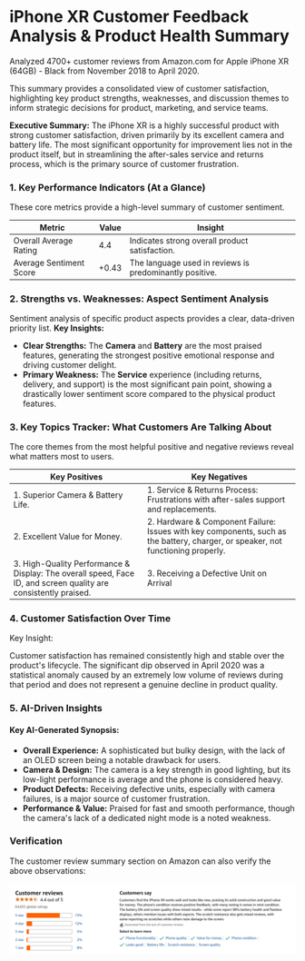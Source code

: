 # iPhone XR Customer Feedback Analysis & Product Health Summary

Analyzed 4700+ customer reviews from Amazon.com for Apple iPhone XR (64GB) - Black from November 2018 to April 2020.

This summary provides a consolidated view of customer satisfaction, highlighting key product strengths, weaknesses, and discussion themes to inform strategic decisions for product, marketing, and service teams.

**Executive Summary:** The iPhone XR is a highly successful product with strong customer satisfaction, driven primarily by its excellent camera and battery life. The most significant opportunity for improvement lies not in the product itself, but in streamlining the after-sales service and returns process, which is the primary source of customer frustration.

### 1\. Key Performance Indicators (At a Glance)

These core metrics provide a high-level summary of customer sentiment.

| Metric | Value | Insight |
| --- | --- | --- |
| Overall Average Rating |4.4| Indicates strong overall product satisfaction. |
| Average Sentiment Score |+0.43| The language used in reviews is predominantly positive. |

### 2\. Strengths vs. Weaknesses: Aspect Sentiment Analysis

Sentiment analysis of specific product aspects provides a clear, data-driven priority list.
**Key Insights:**

*   **Clear Strengths:** The **Camera** and **Battery** are the most praised features, generating the strongest positive emotional response and driving customer delight.
*   **Primary Weakness:** The **Service** experience (including returns, delivery, and support) is the most significant pain point, showing a drastically lower sentiment score compared to the physical product features.

### 3\. Key Topics Tracker: What Customers Are Talking About

The core themes from the most helpful positive and negative reviews reveal what matters most to users.

| Key Positives | Key Negatives |
| --- | --- |
| 1. Superior Camera & Battery Life. | 1. Service & Returns Process: Frustrations with after-sales support and replacements. |
| 2. Excellent Value for Money. | 2. Hardware & Component Failure: Issues with key components, such as the battery, charger, or speaker, not functioning properly. |
| 3. High-Quality Performance & Display: The overall speed, Face ID, and screen quality are consistently praised. | 3. Receiving a Defective Unit on Arrival|

### 4\. Customer Satisfaction Over Time

Key Insight:

Customer satisfaction has remained consistently high and stable over the product's lifecycle. The significant dip observed in April 2020 was a statistical anomaly caused by an extremely low volume of reviews during that period and does not represent a genuine decline in product quality.

### 5\. AI-Driven Insights

#### Key AI-Generated Synopsis:

*   **Overall Experience:** A sophisticated but bulky design, with the lack of an OLED screen being a notable drawback for users.
*   **Camera & Design:** The camera is a key strength in good lighting, but its low-light performance is average and the phone is considered heavy.
*   **Product Defects:** Receiving defective units, especially with camera failures, is a major source of customer frustration.
*   **Performance & Value:** Praised for fast and smooth performance, though the camera's lack of a dedicated night mode is a noted weakness.

### Verification

The customer review summary section on Amazon can also verify the above observations:

![Alt Text](./verification_amazon.png)
